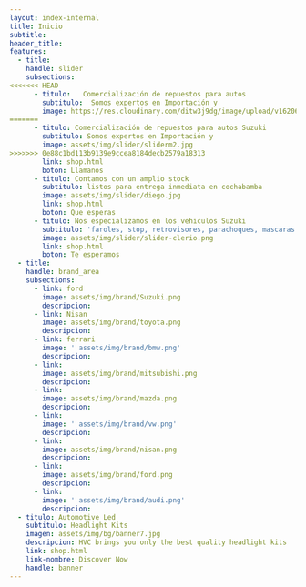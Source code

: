 ```yaml
---
layout: index-internal
title: Inicio
subtitle:
header_title:
features:
  - title:
    handle: slider
    subsections:
<<<<<<< HEAD
      - titulo:   Comercialización de repuestos para autos
        subtitulo:  Somos expertos en Importación y
        image: https://res.cloudinary.com/ditw3j9dg/image/upload/v1620648498/img/slider/sliderm2_b2twdo.jpg
=======
      - titulo: Comercialización de repuestos para autos Suzuki
        subtitulo: Somos expertos en Importación y
        image: assets/img/slider/sliderm2.jpg
>>>>>>> 0e88c1bd113b9139e9ccea8184decb2579a18313
        link: shop.html
        boton: Llamanos
      - titulo: Contamos con un amplio stock
        subtitulo: listos para entrega inmediata en cochabamba
        image: assets/img/slider/diego.jpg
        link: shop.html
        boton: Que esperas
      - titulo: Nos especializamos en los vehiculos Suzuki
        subtitulo: 'faroles, stop, retrovisores, parachoques, mascaras y puertas'
        image: assets/img/slider/slider-clerio.png
        link: shop.html
        boton: Te esperamos
  - title:
    handle: brand_area
    subsections:
      - link: ford
        image: assets/img/brand/Suzuki.png
        descripcion:
      - link: Nisan
        image: assets/img/brand/toyota.png
        descripcion:
      - link: ferrari
        image: ' assets/img/brand/bmw.png'
        descripcion:
      - link:
        image: assets/img/brand/mitsubishi.png
        descripcion:
      - link:
        image: assets/img/brand/mazda.png
        descripcion:
      - link:
        image: ' assets/img/brand/vw.png'
        descripcion:
      - link:
        image: assets/img/brand/nisan.png
        descripcion:
      - link:
        image: assets/img/brand/ford.png
        descripcion:
      - link:
        image: ' assets/img/brand/audi.png'
        descripcion:
  - titulo: Automotive Led
    subtitulo: Headlight Kits
    imagen: assets/img/bg/banner7.jpg
    descripcion: HVC brings you only the best quality headlight kits
    link: shop.html
    link-nombre: Discover Now
    handle: banner
---
```


